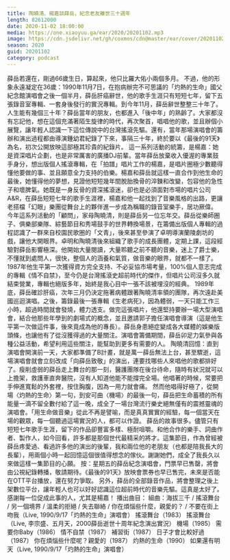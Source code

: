 ```yaml
---
title: 陶曉清、楊嘉談薛岳，紀念老友離世三十週年
length: 82612000
date: 2020-11-02 18:00:00
media: https://one.xiaoyuu.ga/ear/2020/20201102.mp3
image: https://cdn.jsdelivr.net/gh/coxmos/cdn@master/ear/cover/20201102.jpeg
season: 2020
guid: 20201102
category: podcast
---
```


薛岳若還在，剛過66歲生日，算起來，他只比羅大佑小兩個多月。
不過，他的形象永遠凝定在36歲：1990年11月7日，在抱病辦完不可思議的「灼熱的生命」國父紀念館演唱會之後一個半月，薛岳肝癌辭世，他的歌手生涯只有短短七年，留下五張錄音室專輯、一套身後發行的實況專輯。到今年11月，薛岳辭世整整三十年了。
人生能有幾個三十年？薛岳當年的朋友，也都進入「後中年」的熟齡了。大家都沒有忘記他，想在這個充滿著陌生旋律的時代，再次聚首，唱唱他的歌，並且辦個小展覽，讓年輕人認識一下這位傳說中的台灣搖滾先驅。還有，當年那場演唱會的籌辦和演出過程都由導演鍾幼君紀錄了下來，事隔三十年，終於要以《最後的91天》為名，初次公開放映這部極其珍貴的紀錄片。
這一系列活動的統籌，是楊嘉：她是資深唱片企劃，也是非常厲害的廣播DJ前輩。當年薛岳放棄收入優渥的專業鼓手身分，想出版個人搖滾專輯，在「拍譜」唱片工作的楊嘉，是唱片圈極少數聽得懂他要做的事、並且願意全力支持的伯樂。楊嘉和薛岳就這樣一直合作到他生命的最後，她懂得他的夢想，見證他短短幾年間脫胎換骨的淬鍊和改變，包容他的急性子和壞脾氣。她既是一身反骨的資深搖滾迷，卻也是必須面對市場的唱片公司A&R，在薛岳短短七年的歌手生涯裡，楊嘉和他一起找到了音樂風格的出路，更讓老搭檔「幻眼」樂團從舞台上的夥伴進一步成為稱職的錄音室樂手，居功厥偉。
今年這系列活動的「顧問」，家母陶曉清，則是薛岳另一位忘年交。薛岳從樂師圈子、俱樂部樂隊、綜藝節目和秀場鼓手的世界轉換場景，在籌備出版個人專輯的過程認識了一群來自校園民歌圈的「文青」，後來甚至參演了卓明導演蘭陵劇坊的戲，讓他大開眼界。卓明和陶曉清後來組織了歌手的成長團體，定期上課，這段經驗對薛岳影響極深。他開始大量閱讀，大量聆聽之前不聽的音樂，迷上了爵士樂，不懂就到處問人，很快，整個人的涵養和氣質，做音樂的眼界，就都不一樣了。1987年他生平第一次獲得資方完全支持、不必妥協市場考量，100%個人意志完成的專輯《情不自禁》，至今仍是台灣搖滾史超前時代的傑作，但唱片公司沒多久就結束營業，專輯也絕版多年，始終是我心目中一張不該被埋沒的經典。
1989年底，薛岳確診肝癌，次年三月仍決定拖著病體跟著陶曉清率領的團隊，再次遠赴美國巡迴演唱。之後，籌錄最後一張專輯《生老病死》，因為體弱，一天只能工作三小時，超過時間就會發燒，體力透支。做完這張唱片，他還堅持要辦一場大型演唱會，結合他那些年學到的劇場式的概念，並且邀請郭子擔任演唱會導演（這是他生平第一次做這件事，後來竟成為他的專長）。薛岳身患絕症變成各大媒體的娛樂版頭條，也讓他有了從沒獲得過的大量關注。演唱會籌備期間，薛岳卯足力氣參與各種公益活動，希望利用這些關注，能幫助到更多有需要的人。
陶曉清回憶：直到演唱會開演前一天，大家都準備了B計畫，就是萬一薛岳無法上台，甚至驟逝，這場演唱會就會立刻改成「向薛岳致敬」的演出，連要找哪些人來唱他的歌都排好了。瘦削虛弱的薛岳走上舞台的那一刻，醫護團隊在後台待命，隨時有狀況就可以上擔架，救護車直奔醫院，沒有人知道他能不能撐完全場。他唱著的時候，常要把手伸進寬鬆的外套裡，按住胸腹，因為一用力就會痛。
然而他唱得好極了，從開場〈灼熱的生命〉第一句，到安可曲〈機場〉的最後一句，薛岳把生命蓄積的所有能量一滴不留全數付給了這一晚，成全了一場台灣流行樂史絕無僅有的震撼靈魂的演唱會。「用生命做音樂」從此不再是譬喻，而是真真實實的經驗，每一個當天在場的觀眾，每一個聽過這場實況的人，都可以作證。
薛岳的故事很多。儘管只有短短七年歌手生涯，留下的作品卻豐富多樣、極耐咀嚼。和他合作的樂手、詞曲作者、製作人，如今回看，許多都是那個世代最精采的將才。這集節目，作為曾經被薛岳疼愛過、看過許多他的演出的後輩，我和兩位他的老朋友（也都是陪我長大的長輩），用兩個小時一起回憶這個很值得想念的傢伙。謝謝她們，成全了我長久以來做這樣一集節目的心願。
按：星期五的薛岳紀念演唱會，門票早已售罄，將會由公視紀錄轉播，敬請期待。《最後的91天》放映會票券也早已售完，未來是否能在OTT平台播放，還在努力爭取。
另外，薛岳的全部錄音作品，將會整理之後上架數位平台，讓年輕人也可以好好認識這位超前時代的音樂先驅。這真是太好了。感謝每一位促成此事的人，尤其是楊嘉！
播出曲目：
組曲：海拔三千 / 搖滾舞台 / 另一個境界 / 溫柔的拒絕 / 失去聯絡 / 你在煩惱些什麼，親愛的？ / 不要在街上吻我（Live, 1990/9/17「灼熱的生命」演唱會）
搖滾舞台（1983）
搖滾舞台（Live, 李宗盛、五月天，2000薛岳逝世十周年紀念演出實況）
機場（1985）
需要你Baby（1986）
情不自禁（1987）
補習街（1987）
日子才會比較好過（1987）
你在煩惱些什麼呢？親愛的（1987）
灼熱的生命（1990）
如果還有明天（Live, 1990/9/17「灼熱的生命」演唱會）
